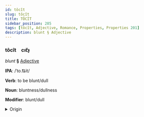 ```yaml
---
id: tôcît
slug: tôcît
title: TÔCÎT
sidebar_position: 285
tags: [tôcît, Adjective, Romance, Properties, Properties 201]
description: blunt § Adjective
---
```


### tôcît&emsp;<span kind="abugida">cıꞇ̆ɟ</span>

*blunt* **§** [Adjective](../../tags/Adjective)

**IPA**: /ˈto.t͡ɕit/

**Verb**: to be blunt/dull

**Noun**: bluntness/dullness

**Modifier**: blunt/dull

<details>
    <summary>Origin</summary>
    Romanian tocit /toˈt͡ʃit/<br/>
    <em>Romance Language Family</em>
</details>